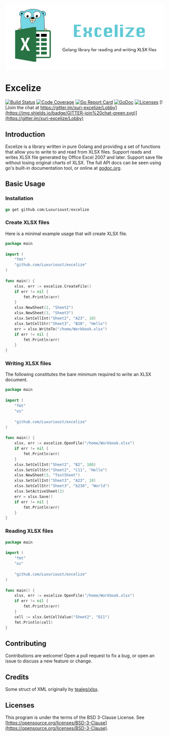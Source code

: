 ![Excelize](./excelize.png "Excelize")

# Excelize

[![Build Status](https://travis-ci.org/Luxurioust/excelize.svg?branch=master)](https://travis-ci.org/Luxurioust/excelize)
[![Code Coverage](https://codecov.io/gh/Luxurioust/excelize/branch/master/graph/badge.svg)](https://codecov.io/gh/Luxurioust/excelize)
[![Go Report Card](https://goreportcard.com/badge/github.com/Luxurioust/excelize)](https://goreportcard.com/report/github.com/Luxurioust/excelize)
[![GoDoc](https://godoc.org/github.com/Luxurioust/excelize?status.svg)](https://godoc.org/github.com/Luxurioust/excelize)
[![Licenses](https://img.shields.io/badge/license-bsd-orange.svg)](https://opensource.org/licenses/BSD-3-Clause)
[![Join the chat at https://gitter.im/xuri-excelize/Lobby](https://img.shields.io/badge/GITTER-join%20chat-green.svg)](https://gitter.im/xuri-excelize/Lobby)

## Introduction

Excelize is a library written in pure Golang and providing a set of functions that allow you to write to and read from XLSX files. Support reads and writes XLSX file generated by Office Excel 2007 and later. Support save file without losing original charts of XLSX. The full API docs can be seen using go's built-in documentation tool, or online at [godoc.org](https://godoc.org/github.com/Luxurioust/excelize).

## Basic Usage

### Installation

```go
go get github.com/Luxurioust/excelize
```

### Create XLSX files

Here is a minimal example usage that will create XLSX file.

```go
package main

import (
    "fmt"
    "github.com/Luxurioust/excelize"
)

func main() {
    xlsx, err := excelize.CreateFile()
    if err != nil {
        fmt.Println(err)
    }
    xlsx.NewSheet(2, "Sheet2")
    xlsx.NewSheet(3, "Sheet3")
    xlsx.SetCellInt("Sheet2", "A23", 10)
    xlsx.SetCellStr("Sheet3", "B20", "Hello")
    err = xlsx.WriteTo("/home/Workbook.xlsx")
    if err != nil {
        fmt.Println(err)
    }
}
```

### Writing XLSX files

The following constitutes the bare minimum required to write an XLSX document.

```go
package main

import (
    "fmt"
    "os"
    
    "github.com/Luxurioust/excelize"
)

func main() {
    xlsx, err := excelize.OpenFile("/home/Workbook.xlsx")
    if err != nil {
        fmt.Println(err)
    }
    xlsx.SetCellInt("Sheet2", "B2", 100)
    xlsx.SetCellStr("Sheet2", "C11", "Hello")
    xlsx.NewSheet(3, "TestSheet")
    xlsx.SetCellInt("Sheet3", "A23", 10)
    xlsx.SetCellStr("Sheet3", "b230", "World")
    xlsx.SetActiveSheet(2)
    err = xlsx.Save()
    if err != nil {
        fmt.Println(err)
    }
}
```

### Reading XLSX files

```go
package main

import (
    "fmt"
    "os"
    
    "github.com/Luxurioust/excelize"
)

func main() {
    xlsx, err := excelize.OpenFile("/home/Workbook.xlsx")
    if err != nil {
        fmt.Println(err)
    }
    cell := xlsx.GetCellValue("Sheet2", "D11")
    fmt.Println(cell)
}
```

## Contributing

Contributions are welcome! Open a pull request to fix a bug, or open an issue to discuss a new feature or change.

## Credits

Some struct of XML originally by [tealeg/xlsx](https://github.com/tealeg/xlsx).

## Licenses

This program is under the terms of the BSD 3-Clause License. See [https://opensource.org/licenses/BSD-3-Clause](https://opensource.org/licenses/BSD-3-Clause).